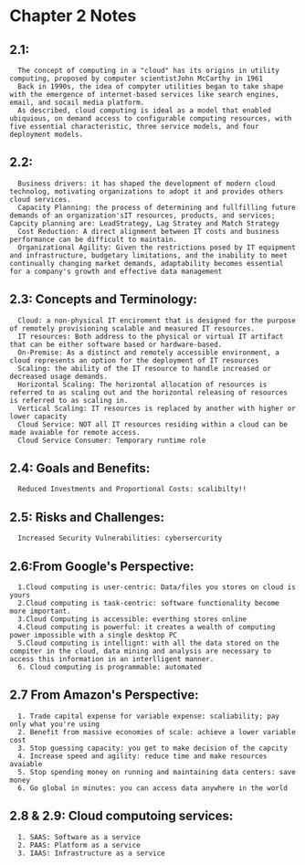 #  Chapter 2 Notes

## 2.1: 
      The concept of computing in a "cloud" has its origins in utility computing, proposed by computer scientistJohn McCarthy in 1961
      Back in 1990s, the idea of compyter utilities began to take shape with the emergence of internet-based services like search engines, email, and socail media platform. 
      As described, cloud computing is ideal as a model that enabled ubiquious, on demand access to configurable computing resources, with five essential characteristic, three service models, and four deployment models. 
## 2.2:
      Business drivers: it has shaped the development of modern cloud technolog, motivating organizations to adopt it and provides others cloud services. 
      Capacity Planning: the process of determining and fullfilling future demands of an organization'sIT resources, products, and services; Capcity planning are: LeadStrategy, Lag Stratey and Match Strategy
      Cost Reduction: A direct alignment between IT costs and business performance can be difficult to maintain. 
      Organizational Agility: Given the restrictions posed by IT equipment and infrastructure, budgetary limitations, and the inability to meet continually changing market demands, adaptability becomes essential for a company's growth and effective data management
## 2.3: Concepts and Terminology:
      Cloud: a non-physical IT enciroment that is designed for the purpose of remotely provisioning scalable and measured IT resources. 
      IT resources: Both address to the physical or virtual IT artifact that can be either software based or hardware-based. 
      On-Premise: As a distinct and remotely accessible environment, a cloud represents an option for the deployment of IT resources
      Scaling: the ability of the IT resource to handle increased or decreased usage demands. 
      Horizontal Scaling: The horizontal allocation of resources is referred to as scaling out and the horizontal releasing of resources is referred to as scaling in.
      Vertical Scaling: IT resources is replaced by another with higher or lower capacity
      Cloud Service: NOT all IT resources residing within a cloud can be made avaiable for remote access. 
      Cloud Service Consumer: Temporary runtime role
## 2.4: Goals and Benefits:
      Reduced Investments and Proportional Costs: scalibilty!!
## 2.5: Risks and Challenges:
      Increased Security Vulnerabilities: cybersercurity
## 2.6:From Google's Perspective: 
      1.Cloud computing is user-centric: Data/files you stores on cloud is yours
      2.Cloud computing is task-centric: software functionality become more important.
      3.Cloud Computing is accessible: everthing stores online
      4.Cloud computing is powerful: it creates a wealth of computing power impossible with a single desktop PC
      5.Cloud computing is intellignt: with all the data stored on the compiter in the cloud, data mining and analysis are necessary to access this information in an interlligent manner.
      6. Cloud computing is programmable: automated
## 2.7 From Amazon's Perspective:
      1. Trade capital expense for variable expense: scaliability; pay only what you're using
      2. Benefit from massive economies of scale: achieve a lower variable cost 
      3. Stop guessing capacity: you get to make decision of the capcity 
      4. Increase speed and agility: reduce time and make resources avaiable
      5. Stop spending money on running and maintaining data centers: save money
      6. Go global in minutes: you can access data anywhere in the world
## 2.8 & 2.9: Cloud computoing services: 
      1. SAAS: Software as a service
      2. PAAS: Platform as a service
      3. IAAS: Infrastructure as a service
